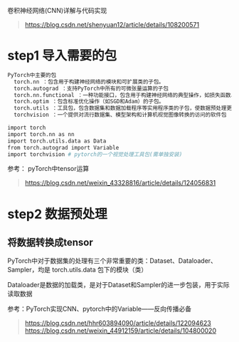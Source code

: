 卷积神经网络(CNN)详解与代码实现
> https://blog.csdn.net/shenyuan12/article/details/108200571

# step1 导入需要的包

```Bash
PyTorch中主要的包
  torch.nn ：包含用于构建神经网络的模块和可扩展类的子包。
  torch.autograd ：支持PyTorch中所有的可微张量运算的子包
  torch.nn.functional ：一种功能接口，包含用于构建神经网络的典型操作，如损失函数、激活函数和卷积运算
  torch.optim ：包含标准优化操作（如SGD和Adam）的子包。
  torch.utils ：工具包，包含数据集和数据加载程序等实用程序类的子包，使数据预处理更容易
  torchvision ：一个提供对流行数据集、模型架构和计算机视觉图像转换的访问的软件包

import torch
import torch.nn as nn
import torch.utils.data as Data
from torch.autograd import Variable
import torchvision # pytorch的一个视觉处理工具包(需单独安装)
```

参考： pyTorch中tensor运算

> https://blog.csdn.net/weixin_43328816/article/details/124056831

# step2 数据预处理

## 将数据转换成tensor

PyTorch中对于数据集的处理有三个非常重要的类：Dataset、Dataloader、Sampler，均是 torch.utils.data 包下的模块（类）

Dataloader是数据的加载类，是对于Dataset和Sampler的进一步包装，用于实际读取数据

参考：PyTorch实现CNN、pytorch中的Variable——反向传播必备

> https://blog.csdn.net/hhr603894090/article/details/122094623
> https://blog.csdn.net/weixin_44912159/article/details/104800020




